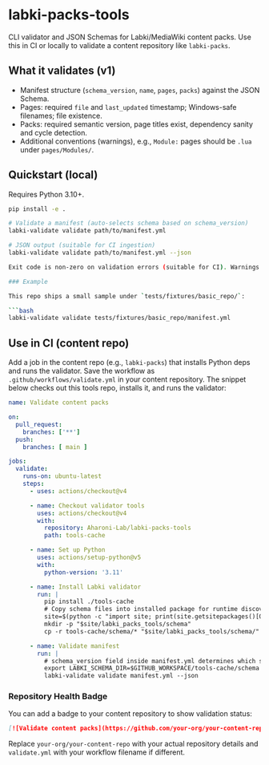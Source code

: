 # labki-packs-tools

CLI validator and JSON Schemas for Labki/MediaWiki content packs. Use this in CI or locally to validate a content repository like `labki-packs`.

## What it validates (v1)

- Manifest structure (`schema_version`, `name`, `pages`, `packs`) against the JSON Schema.
- Pages: required `file` and `last_updated` timestamp; Windows-safe filenames; file existence.
- Packs: required semantic version, page titles exist, dependency sanity and cycle detection.
- Additional conventions (warnings), e.g., `Module:` pages should be `.lua` under `pages/Modules/`.

## Quickstart (local)

Requires Python 3.10+.

```bash
pip install -e .

# Validate a manifest (auto-selects schema based on schema_version)
labki-validate validate path/to/manifest.yml

# JSON output (suitable for CI ingestion)
labki-validate validate path/to/manifest.yml --json

Exit code is non-zero on validation errors (suitable for CI). Warnings do not change the exit code.

### Example

This repo ships a small sample under `tests/fixtures/basic_repo/`:

```bash
labki-validate validate tests/fixtures/basic_repo/manifest.yml
```

## Use in CI (content repo)

Add a job in the content repo (e.g., `labki-packs`) that installs Python deps and runs the validator.
Save the workflow as `.github/workflows/validate.yml` in your content repository.
The snippet below checks out this tools repo, installs it, and runs the validator:

```yaml
name: Validate content packs

on:
  pull_request:
    branches: ['**']
  push:
    branches: [ main ]

jobs:
  validate:
    runs-on: ubuntu-latest
    steps:
      - uses: actions/checkout@v4

      - name: Checkout validator tools
        uses: actions/checkout@v4
        with:
          repository: Aharoni-Lab/labki-packs-tools
          path: tools-cache

      - name: Set up Python
        uses: actions/setup-python@v5
        with:
          python-version: '3.11'

      - name: Install Labki validator
        run: |
          pip install ./tools-cache
          # Copy schema files into installed package for runtime discovery
          site=$(python -c "import site; print(site.getsitepackages()[0])")
          mkdir -p "$site/labki_packs_tools/schema"
          cp -r tools-cache/schema/* "$site/labki_packs_tools/schema/"

      - name: Validate manifest
        run: |
          # schema_version field inside manifest.yml determines which schema is used
          export LABKI_SCHEMA_DIR=$GITHUB_WORKSPACE/tools-cache/schema
          labki-validate validate manifest.yml --json
```

### Repository Health Badge

You can add a badge to your content repository to show validation status:

```markdown
[![Validate content packs](https://github.com/your-org/your-content-repo/actions/workflows/validate.yml/badge.svg)](https://github.com/your-org/your-content-repo/actions/workflows/validate.yml)
```

Replace `your-org/your-content-repo` with your actual repository details and `validate.yml` with your workflow filename if different.
